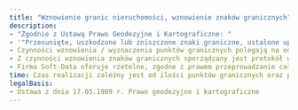 ```yaml
---
title: "Wznowienie granic nieruchomości, wznowienie znaków granicznych"
description: 
- "Zgodnie z Ustawą Prawo Geodezyjne i Kartograficzne: "
- '"Przesunięte, uszkodzone lub zniszczone znaki graniczne, ustalone uprzednio, mogą być wznowione bez przeprowadzenia postępowania rozgraniczeniowego, jeżeli istnieją dokumenty pozwalające na określenie ich pierwotnego położenia. Jeżeli jednak wyniknie spór co do położenia znaków, strony mogą wystąpić do sądu o rozstrzygnięcie sprawy"'
- Czynności wznowienia / wyznaczenia punktów granicznych polegają na odszukaniu, bądź odtworzeniu położenia punktów granicznych, zgodnie z istniejącą dokumentacją geodezyjno-prawną, pochodzącą z Państwowego Zasobu Geodezyjnego i Kartograficznego. 
- Z czynności wznowienia znaków granicznych sporządzany jest protokół w obecności zainteresowanych stron, a punkty graniczne zostają zastabilizowane trwale w terenie.
- Firma Soft-Data oferuje rzetelne, zgodne z prawem przeprowadzanie całej procedury wznowienia znaków granicznych oraz wyznaczenia punktów granicznych.
time: Czas realizacji zależny jest od ilości punktów granicznych oraz prac urzędów
legalBasis:
- Ustawa z dnia 17.05.1989 r. Prawo geodezyjne i kartograficzne 
---
```

